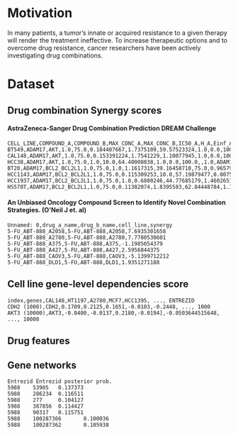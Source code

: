 # Motivation

In many patients, a tumor’s innate or acquired resistance to a given therapy will render the treatment ineffective. To increase therapeutic options and to overcome drug resistance, cancer researchers have been actively investigating drug combinations.


# Dataset

## Drug combination Synergy scores

#### AstraZeneca-Sanger Drug Combination Prediction DREAM Challenge

```
CELL_LINE,COMPOUND_A,COMPOUND_B,MAX_CONC_A,MAX_CONC_B,IC50_A,H_A,Einf_A,IC50_B,H_B,Einf_B,SYNERGY_SCORE,QA,COMBINATION_ID
BT549,ADAM17,AKT,1.0,75.0,0.184407667,1.7375109,59.57523324,1.0,0.0,100.0,,1.0,ADAM17.AKT
CAL148,ADAM17,AKT,1.0,75.0,0.153391224,1.7541229,1.10077945,1.0,0.0,100.0,,1.0,ADAM17.AKT
HCC38,ADAM17,AKT,1.0,75.0,1.0,10.0,64.40008038,1.0,0.0,100.0,,1.0,ADAM17.AKT
BT20,ADAM17,BCL2_BCL2L1,1.0,75.0,1.0,1.1617315,39.16458718,75.0,0.9657921,70.9150332,,1.0,ADAM17.BCL2_BCL2L1
HCC1143,ADAM17,BCL2_BCL2L1,1.0,75.0,0.115309253,10.0,57.19879477,0.0075,0.1,80.12808895,,1.0,ADAM17.BCL2_BCL2L1
HCC1937,ADAM17,BCL2_BCL2L1,1.0,75.0,1.0,0.6800246,44.77685179,1.460265179,0.8454861,93.47342327,,1.0,ADAM17.BCL2_BCL2L1
HS578T,ADAM17,BCL2_BCL2L1,1.0,75.0,0.11382074,1.8395583,62.84448784,1.188576126,0.2080817,78.96791015,,1.0,ADAM17.BCL2_BCL2L1
```

#### An Unbiased Oncology Compound Screen to Identify Novel Combination Strategies. (O'Neil J et. al)

```
Unnamed: 0,drug_a_name,drug_b_name,cell_line,synergy
5-FU_ABT-888_A2058,5-FU,ABT-888,A2058,7.6935301658
5-FU_ABT-888_A2780,5-FU,ABT-888,A2780,7.7780530601
5-FU_ABT-888_A375,5-FU,ABT-888,A375,-1.1985054379
5-FU_ABT-888_A427,5-FU,ABT-888,A427,2.5956844375
5-FU_ABT-888_CAOV3,5-FU,ABT-888,CAOV3,-5.1399712212
5-FU_ABT-888_DLD1,5-FU,ABT-888,DLD1,1.9351271188
```

## Cell line gene-level dependencies score

```
index,genes,CAL148,HT1197,A2780,MCF7,HCC1395, ..., ENTREZID
CDH2 (1000),CDH2,0.1709,0.2125,0.1651,-0.0103,-0.2448, ..., 1000
AKT3 (10000),AKT3,-0.0400,-0.0137,0.2180,-0.0194],-0.0503644515648, ..., 10000
```

## Drug features


## Gene networks

```
Entrezid Entrezid posterior prob.
5988    53905   0.137373
5988    286234  0.116511
5988    277     0.104127
5988    387856  0.114427
5988    90317   0.115751
5988    100287366       0.100036
5988    100287362       0.105938
```
